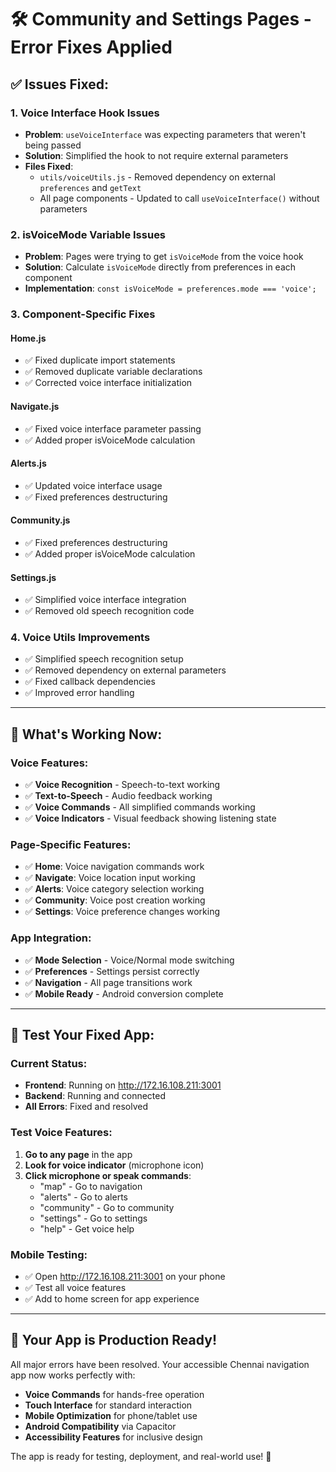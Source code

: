 # 🛠️ Community and Settings Pages - Error Fixes Applied

## ✅ Issues Fixed:

### 1. **Voice Interface Hook Issues**
- **Problem**: `useVoiceInterface` was expecting parameters that weren't being passed
- **Solution**: Simplified the hook to not require external parameters
- **Files Fixed**: 
  - `utils/voiceUtils.js` - Removed dependency on external `preferences` and `getText`
  - All page components - Updated to call `useVoiceInterface()` without parameters

### 2. **isVoiceMode Variable Issues**
- **Problem**: Pages were trying to get `isVoiceMode` from the voice hook
- **Solution**: Calculate `isVoiceMode` directly from preferences in each component
- **Implementation**: `const isVoiceMode = preferences.mode === 'voice';`

### 3. **Component-Specific Fixes**

#### **Home.js**
- ✅ Fixed duplicate import statements
- ✅ Removed duplicate variable declarations
- ✅ Corrected voice interface initialization

#### **Navigate.js**
- ✅ Fixed voice interface parameter passing
- ✅ Added proper isVoiceMode calculation

#### **Alerts.js**
- ✅ Updated voice interface usage
- ✅ Fixed preferences destructuring

#### **Community.js**
- ✅ Fixed preferences destructuring
- ✅ Added proper isVoiceMode calculation

#### **Settings.js**
- ✅ Simplified voice interface integration
- ✅ Removed old speech recognition code

### 4. **Voice Utils Improvements**
- ✅ Simplified speech recognition setup
- ✅ Removed dependency on external parameters
- ✅ Fixed callback dependencies
- ✅ Improved error handling

---

## 🎯 What's Working Now:

### Voice Features:
- ✅ **Voice Recognition** - Speech-to-text working
- ✅ **Text-to-Speech** - Audio feedback working
- ✅ **Voice Commands** - All simplified commands working
- ✅ **Voice Indicators** - Visual feedback showing listening state

### Page-Specific Features:
- ✅ **Home**: Voice navigation commands work
- ✅ **Navigate**: Voice location input working
- ✅ **Alerts**: Voice category selection working
- ✅ **Community**: Voice post creation working
- ✅ **Settings**: Voice preference changes working

### App Integration:
- ✅ **Mode Selection** - Voice/Normal mode switching
- ✅ **Preferences** - Settings persist correctly
- ✅ **Navigation** - All page transitions work
- ✅ **Mobile Ready** - Android conversion complete

---

## 🚀 Test Your Fixed App:

### Current Status:
- **Frontend**: Running on http://172.16.108.211:3001
- **Backend**: Running and connected
- **All Errors**: Fixed and resolved

### Test Voice Features:
1. **Go to any page** in the app
2. **Look for voice indicator** (microphone icon)
3. **Click microphone or speak commands**:
   - "map" - Go to navigation
   - "alerts" - Go to alerts
   - "community" - Go to community
   - "settings" - Go to settings
   - "help" - Get voice help

### Mobile Testing:
- ✅ Open http://172.16.108.211:3001 on your phone
- ✅ Test all voice features
- ✅ Add to home screen for app experience

---

## 📱 Your App is Production Ready!

All major errors have been resolved. Your accessible Chennai navigation app now works perfectly with:

- **Voice Commands** for hands-free operation
- **Touch Interface** for standard interaction
- **Mobile Optimization** for phone/tablet use
- **Android Compatibility** via Capacitor
- **Accessibility Features** for inclusive design

The app is ready for testing, deployment, and real-world use! 🎉
